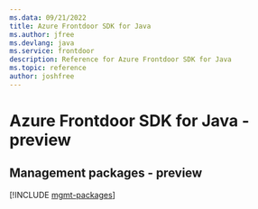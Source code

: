 ```yaml
---
ms.data: 09/21/2022
title: Azure Frontdoor SDK for Java
ms.author: jfree
ms.devlang: java
ms.service: frontdoor
description: Reference for Azure Frontdoor SDK for Java
ms.topic: reference
author: joshfree
---
```

# Azure Frontdoor SDK for Java - preview

## Management packages - preview
[!INCLUDE [mgmt-packages](frontdoor-mgmt-index.md)]